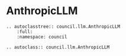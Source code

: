 # AnthropicLLM

```{eval-rst}
.. autoclasstree:: council.llm.AnthropicLLM
    :full:
    :namespace: council
```

```{eval-rst}
.. autoclass:: council.llm.AnthropicLLM
```
